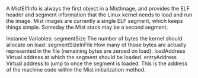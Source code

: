 A MistElfInfo is always the first object in a MistImage, and provides the ELF header and segment information that the Linux kernel needs to load and run the image. Mist images are currently a single ELF segment, which keeps things simple. Someday the Mist stack may be a second segment.

Instance Variables:
	segmentSize		<Integer>		The number of bytes the kernel should allocate on load.
	segmentSizeInFile	<Integer>		How many of those bytes are actually represented in the file (remaining bytes are zeroed on load).
	loadAddress		<Integer>		Virtual address at which the segment should be loaded.
	entryAddress		<Integer>		Virtual address to jump to once the segment is loaded. This is the address of the machine code within the Mist initialization method.